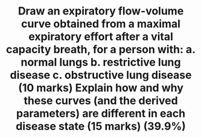---
title: "Draw an expiratory flow-volume curve obtained from a maximal expiratory effort after a vital capacity breath, for a person with: a. normal lungs b. restrictive lung disease c. obstructive lung disease (10 marks) Explain how and why these curves (and the derived parameters) are different in each disease state (15 marks) (39.9%)"
entityType: SAQ
exam: PEX
college: ANZCA
year: 2017
sitting: A
question: 11
passRate: 39
EC_expectedDomains:
- "Good answers included a representative diagram and demonstrated understanding of how the disease states alter respiratory mechanics and why this leads to the differences seen between the three curves."
EC_errorsCommon:
- "Almost all candidates that failed drew a diagram with significant errors and their subsequent explanations were insufficient to make up for this."
- "Incorrect units, units without values or units with grossly incorrect values. A peak expiratory flow of 6 - 10L/min was frequently quoted despite normal minute ventilation at rest being in this range"
- "Drawing three separate graphs without making it clear how they differ from each other"
- "Drawing flow-time or volume-time curves"
- "Drawing peak flows that where the same or higher in the disease states compared to the normal lung curve"
- "Incorrect changes to residual volume and total lung capacity"
- "Confusing vital capacity and total lung capacity"
- "Incorrect or vague explanations as to why the curves differ"
- "No marks were awarded for drawing inspiratory curves or discussing work of breathing, tidal volumes or functional residual capacity."
- "Discussion of time related values such as FEV1 and FEV1/FVC also attracted no marks as they cannot be readily obtained from these curves."
---